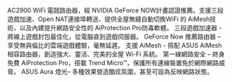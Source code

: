 AC2900 WiFi 電競路由器，經 NVIDIA GeForce NOW計畫認證推薦。支援三段遊戲加速、Open NAT連接埠轉送、提供全屋無縫自動切換WiFi 的 AiMesh技術，以及內建提升網路安全性的 AiProtection Pro防毒軟體。
三段遊戲加速器 - 將線上遊戲封包最佳化，從電腦直到遊戲伺服器。
GeForce Now 推薦路由器 – 享受無與倫比的雲端遊戲體驗，毫無延遲。
支援 AiMesh - 搭配 ASUS AiMesh 相容路由器，創造強大、靈活、完美的全屋 Wi-Fi 系統。
第一線網路安全 – 終身免費 AiProtection Pro，搭載 Trend Micro™，保護所有連線裝置免於網際網路威脅。
ASUS Aura 燈光– 多種效果營造酷炫氛圍，甚至可設為反映網路狀態。